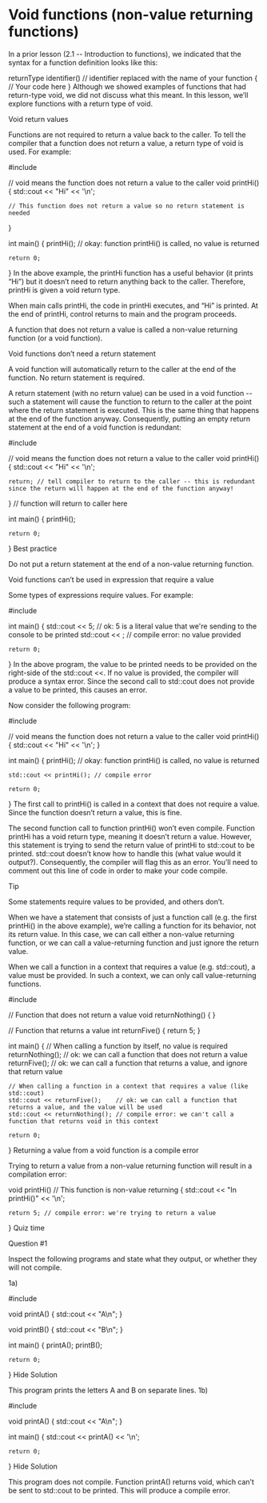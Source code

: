 # Void functions (non-value returning functions)

In a prior lesson (2.1 -- Introduction to functions), we indicated that the syntax for a function definition looks like this:

returnType identifier() // identifier replaced with the name of your function
{
// Your code here
}
Although we showed examples of functions that had return-type void, we did not discuss what this meant. In this lesson, we’ll explore functions with a return type of void.

Void return values

Functions are not required to return a value back to the caller. To tell the compiler that a function does not return a value, a return type of void is used. For example:

#include <iostream>

// void means the function does not return a value to the caller
void printHi()
{
    std::cout << "Hi" << '\n';

    // This function does not return a value so no return statement is needed
}

int main()
{
    printHi(); // okay: function printHi() is called, no value is returned

    return 0;
}
In the above example, the printHi function has a useful behavior (it prints “Hi”) but it doesn’t need to return anything back to the caller. Therefore, printHi is given a void return type.

When main calls printHi, the code in printHi executes, and “Hi” is printed. At the end of printHi, control returns to main and the program proceeds.

A function that does not return a value is called a non-value returning function (or a void function).

Void functions don’t need a return statement

A void function will automatically return to the caller at the end of the function. No return statement is required.

A return statement (with no return value) can be used in a void function -- such a statement will cause the function to return to the caller at the point where the return statement is executed. This is the same thing that happens at the end of the function anyway. Consequently, putting an empty return statement at the end of a void function is redundant:

#include <iostream>

// void means the function does not return a value to the caller
void printHi()
{
    std::cout << "Hi" << '\n';

    return; // tell compiler to return to the caller -- this is redundant since the return will happen at the end of the function anyway!
} // function will return to caller here

int main()
{
    printHi();

    return 0;
}
Best practice

Do not put a return statement at the end of a non-value returning function.

Void functions can’t be used in expression that require a value

Some types of expressions require values. For example:

#include <iostream>

int main()
{
    std::cout << 5; // ok: 5 is a literal value that we're sending to the console to be printed
    std::cout << ;  // compile error: no value provided

    return 0;
}
In the above program, the value to be printed needs to be provided on the right-side of the std::cout <<. If no value is provided, the compiler will produce a syntax error. Since the second call to std::cout does not provide a value to be printed, this causes an error.

Now consider the following program:

#include <iostream>

// void means the function does not return a value to the caller
void printHi()
{
    std::cout << "Hi" << '\n';
}

int main()
{
    printHi(); // okay: function printHi() is called, no value is returned

    std::cout << printHi(); // compile error

    return 0;
}
The first call to printHi() is called in a context that does not require a value. Since the function doesn’t return a value, this is fine.

The second function call to function printHi() won’t even compile. Function printHi has a void return type, meaning it doesn’t return a value. However, this statement is trying to send the return value of printHi to std::cout to be printed. std::cout doesn’t know how to handle this (what value would it output?). Consequently, the compiler will flag this as an error. You’ll need to comment out this line of code in order to make your code compile.

Tip

Some statements require values to be provided, and others don’t.

When we have a statement that consists of just a function call (e.g. the first printHi() in the above example), we’re calling a function for its behavior, not its return value. In this case, we can call either a non-value returning function, or we can call a value-returning function and just ignore the return value.

When we call a function in a context that requires a value (e.g. std::cout), a value must be provided. In such a context, we can only call value-returning functions.

#include <iostream>

// Function that does not return a value
void returnNothing()
{
}

// Function that returns a value
int returnFive()
{
    return 5;
}

int main()
{
    // When calling a function by itself, no value is required
    returnNothing(); // ok: we can call a function that does not return a value
    returnFive();    // ok: we can call a function that returns a value, and ignore that return value

    // When calling a function in a context that requires a value (like std::cout)
    std::cout << returnFive();    // ok: we can call a function that returns a value, and the value will be used
    std::cout << returnNothing(); // compile error: we can't call a function that returns void in this context

    return 0;
}
Returning a value from a void function is a compile error

Trying to return a value from a non-value returning function will result in a compilation error:

void printHi() // This function is non-value returning
{
    std::cout << "In printHi()" << '\n';

    return 5; // compile error: we're trying to return a value
}
Quiz time

Question #1

Inspect the following programs and state what they output, or whether they will not compile.

1a)

#include <iostream>

void printA()
{
    std::cout << "A\n";
}

void printB()
{
    std::cout << "B\n";
}

int main()
{
    printA();
    printB();

    return 0;
}
Hide Solution

This program prints the letters A and B on separate lines.
1b)

#include <iostream>

void printA()
{
    std::cout << "A\n";
}

int main()
{
    std::cout << printA() << '\n';

    return 0;
}
Hide Solution

This program does not compile. Function printA() returns void, which can’t be sent to std::cout to be printed. This will produce a compile error.
